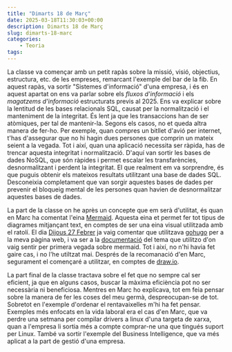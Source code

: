 ```yaml
---
title: "Dimarts 18 de Març"
date: 2025-03-18T11:30:03+00:00
description: Dimarts 18 de Març
slug: dimarts-18-marc
categories:
    - Teoria
tags:
---
```


La classe va començar amb un petit rapàs sobre la missió, visió, objectius, estructura, etc. de les empreses, remarcant l'exemple del bar de la fib. En aquest rapàs, va sortir "Sistemes d'informació" d'una empresa, i és en aquest apartat on ens va parlar sobre els _fluxos d'informació_ i els _magatzems d'informació_ estructurats previs al 2025. Ens va explicar sobre la lentitud de les bases relacionals SQL, causat per la normalització i el manteniment de la integritat. És lent ja que les transaccions han de ser atòmiques, per tal de mantenir-la. Segons els casos, no et queda altra manera de fer-ho. Per exemple, quan compres un bitllet d'avió per internet, t'has d'assegurar que no hi hagin dues persones que comprin un mateix seient a la vegada. Tot i així, quan una aplicació necessita ser ràpida, has de trencar aquesta integritat i normalització. D'aquí van sortir les bases de dades NoSQL, que són ràpides i permet escalar les transfarències, desnormalitzant i perdent la integritat. El que realment em va sorprendre, és que puguis obtenir els mateixos resultats utilitzant una base de dades SQL. Desconeixia completament que van sorgir aquestes bases de dades per prevenir el bloqueig mental de les persones quan havien de desnormalitzar aquestes bases de dades.

La part de la classe on he après un concepte que em serà d'utilitat, és quan en Marc ha comentat l'eina [Mermaid](https://mermaid.js.org/). Aquesta eina et permet fer tot tipus de diagrames mitjançant text, en comptes de ser una eina visual utilitzada amb el ratolí. El dia [Dijous 27 Febrer](/dgsi/post/dijous-27-febrer) ja vaig comentar que utilitzava [gohugo](https://gohugo.io/) per a la meva pàgina web, i va ser a la [documentació](https://toha-guides.netlify.app/posts/writing-posts/mermaid) del tema que utilitzo d'on vaig sentir per primera vegada sobre mermaid. Tot i així, no n'hi havia fet gaire cas, i no l'he utiltzat mai. Després de la recomanació d'en Marc, segurament el començaré a utilitzar, en comptes de [draw.io](https://app.diagrams.net/).

La part final de la classe tractava sobre el fet que no sempre cal ser eficient, ja que en alguns casos, buscar la màxima eficiència pot no ser necessària ni beneficiosa. Mentres en Marc ho explicava, tot em feia pensar sobre la manera de fer les coses del meu germà, despreocupan-se de tot. Sobretot en l'exemple d'ordenar el rentavaixelles m'hi ha fet pensar. Exemples més enfocats en la vida laboral era el cas d'en Marc, que va perdre una setmana per compilar drivers a linux d'una targeta de xarxa, quan a l'empresa li sortia més a compte comprar-ne una que tingués suport per Linux. També va sortir l'exemple del Business Intelligence, que va més aplicat a la part de gestió d'una empresa.